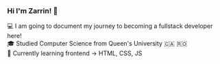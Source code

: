 ### Hi I'm Zarrin! 👋

<!--
**zarrin99/zarrin99** is a ✨ _special_ ✨ repository because its `README.md` (this file) appears on your GitHub profile.

Here are some ideas to get you started:

- 🔭 I’m currently working on ...
- 🌱 I’m currently learning ...
- 👯 I’m looking to collaborate on ...
- 🤔 I’m looking for help with ...
- 💬 Ask me about ...
- 📫 How to reach me: ...
- 😄 Pronouns: ...
- ⚡ Fun fact: ...
-->
💻 I am going to document my journey to becoming a fullstack developer here!<br/>
🎓 Studied Computer Science from Queen's University 🇨🇦 🇷🇴<br/>
🌱 Currently learning frontend -> HTML, CSS, JS<br/>
